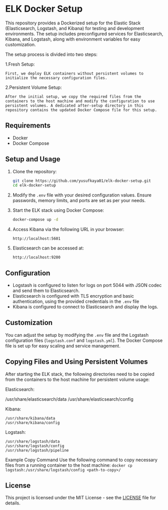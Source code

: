 # ELK Docker Setup

This repository provides a Dockerized setup for the Elastic Stack (Elasticsearch, Logstash, and Kibana) for testing and development environments. The setup includes preconfigured services for Elasticsearch, Kibana, and Logstash, along with environment variables for easy customization.

The setup process is divided into two steps:

1.Fresh Setup:
    
    First, we deploy ELK containers without persistent volumes to initialize the necessary configuration files.

2.Persistent Volume Setup:
    
    After the initial setup, we copy the required files from the containers to the host machine and modify the configuration to use persistent volumes. A dedicated after-setup directory in this repository contains the updated Docker Compose file for this setup.

## Requirements
- Docker
- Docker Compose

## Setup and Usage

1. Clone the repository:

    ```bash
    git clone https://github.com/yusufkaya01/elk-docker-setup.git
    cd elk-docker-setup
    ```

2. Modify the `.env` file with your desired configuration values. Ensure passwords, memory limits, and ports are set as per your needs.

3. Start the ELK stack using Docker Compose:

    ```bash
    docker-compose up -d
    ```

4. Access Kibana via the following URL in your browser:

    ```
    http://localhost:5601
    ```

5. Elasticsearch can be accessed at:

    ```
    http://localhost:9200
    ```

## Configuration

- Logstash is configured to listen for logs on port 5044 with JSON codec and send them to Elasticsearch.
- Elasticsearch is configured with TLS encryption and basic authentication, using the provided credentials in the `.env` file
- Kibana is configured to connect to Elasticsearch and display the logs.

## Customization

You can adjust the setup by modifying the `.env` file and the Logstash configuration files (`logstash.conf` and `logstash.yml`). The Docker Compose file is set up for easy scaling and service management.

## Copying Files and Using Persistent Volumes

After starting the ELK stack, the following directories need to be copied from the containers to the host machine for persistent volume usage:

Elasticsearch:

/usr/share/elasticsearch/data
/usr/share/elasticsearch/config

Kibana:

```
/usr/share/kibana/data
/usr/share/kibana/config
```

Logstash:

```
/usr/share/logstash/data
/usr/share/logstash/config
/usr/share/logstash/pipeline
```

Example Copy Command
Use the following command to copy necessary files from a running container to the host machine:
`docker cp logstash:/usr/share/logstash/config <path-to-copy>/`

## License

This project is licensed under the MIT License - see the [LICENSE](LICENSE) file for details.
